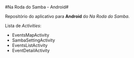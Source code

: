 #Na Roda do Samba - Android#

Repositório do aplicativo para **Android** do *Na Roda do Samba*.

Lista de *Activities*:

* EventsMapActivity
* SambaSettingActivity
* EventsListActivity
* EventDetailActivity
